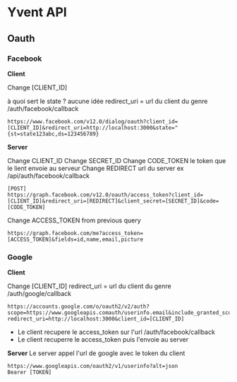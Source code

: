 # Yvent API

## Oauth

### Facebook

**Client**

Change [CLIENT_ID]

à quoi sert le state ? aucune idée
redirect_uri = url du client du genre /auth/facebook/callback

```curl
https://www.facebook.com/v12.0/dialog/oauth?client_id=[CLIENT_ID]&redirect_uri=http://localhost:3000&state="{st=state123abc,ds=123456789}
```

**Server**

Change CLIENT_ID
Change SECRET_ID
Change CODE_TOKEN le token que le lient envoie au serveur
Change REDIRECT url du server ex /api/auth/facebook/callback

```curl
[POST]
https://graph.facebook.com/v12.0/oauth/access_token?client_id=[CLIENT_ID]&redirect_uri=[REDIRECT]&client_secret=[SECRET_ID]&code=[CODE_TOKEN]
```

Change ACCESS_TOKEN from previous query

```curl
https://graph.facebook.com/me?access_token=[ACCESS_TOKEN]&fields=id,name,email,picture
```

### Google

**Client**

Change [CLIENT_ID]
redirect_uri = url du client du genre /auth/google/callback

```
https://accounts.google.com/o/oauth2/v2/auth?scope=https://www.googleapis.comauth/userinfo.email&include_granted_scopes=true&response_type=token&
redirect_uri=http://localhost:3000&client_id=[CLIENT_ID]
```

- Le client recupere le access_token sur l'url /auth/facebook/callback
- Le client recuperre le access_token puis l'envoie au server

**Server**
Le server appel l'url de google avec le token du client

```
https://www.googleapis.com/oauth2/v1/userinfo?alt=json
Bearer [TOKEN]
```
